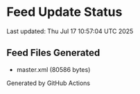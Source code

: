 # Feed Update Status
Last updated: Thu Jul 17 10:57:04 UTC 2025

## Feed Files Generated
- master.xml (80586 bytes)

Generated by GitHub Actions

